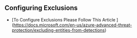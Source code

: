<properties
	pageTitle="Configuring Exclusions, MDATP /Offiice ATP"
	description="Configuring Exclusions, MDATP /Offiice ATP"
	service=""
	resource=""
	authors="digeler"
	ms.author="digeler"
	displayOrder=""
        selfHelpType="generic"	 
supportTopicIds="32729025,32729026,32729027,32729028,32729029,32729032,32729030,32729039,32729041,32729031,32729034,32729037,32729038,32729040,32729044,32729024,32729033,32729036,32729042,32729035,32729043,32729045,32729046"
	resourceTags=""
	productPesIds=""
	cloudEnvironments="public"
	articleId=""
	ownershipId="Azure_Advanced_Threat_Protection"
/>


## **Configuring Exclusions**



* [To Configure Exclusions Please Follow This Article ] (https://docs.microsoft.com/en-us/azure-advanced-threat-protection/excluding-entities-from-detections)



